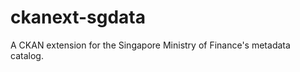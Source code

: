 ckanext-sgdata
==============

A CKAN extension for the Singapore Ministry of Finance's metadata catalog.
